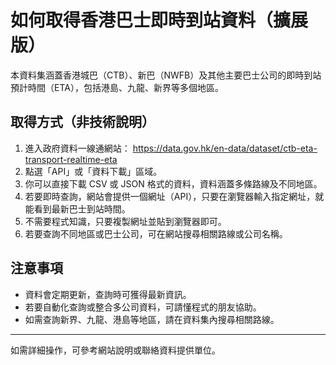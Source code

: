 
# 如何取得香港巴士即時到站資料（擴展版）

本資料集涵蓋香港城巴（CTB）、新巴（NWFB）及其他主要巴士公司的即時到站預計時間（ETA），包括港島、九龍、新界等多個地區。

## 取得方式（非技術說明）
1. 進入政府資料一線通網站： https://data.gov.hk/en-data/dataset/ctb-eta-transport-realtime-eta
2. 點選「API」或「資料下載」區域。
3. 你可以直接下載 CSV 或 JSON 格式的資料，資料涵蓋多條路線及不同地區。
4. 若要即時查詢，網站會提供一個網址（API），只要在瀏覽器輸入指定網址，就能看到最新巴士到站時間。
5. 不需要程式知識，只要複製網址並貼到瀏覽器即可。
6. 若要查詢不同地區或巴士公司，可在網站搜尋相關路線或公司名稱。

## 注意事項
- 資料會定期更新，查詢時可獲得最新資訊。
- 若要自動化查詢或整合多公司資料，可請懂程式的朋友協助。
- 如需查詢新界、九龍、港島等地區，請在資料集內搜尋相關路線。

---

如需詳細操作，可參考網站說明或聯絡資料提供單位。
